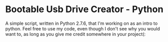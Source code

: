 Bootable Usb Drive Creator - Python
==============================

A simple script, written in Python 2.7.6, that I'm working on as an intro to python. Feel free to use my code, even though I don't see why you would want to, as long as you give me credit somewhere in your project(:
